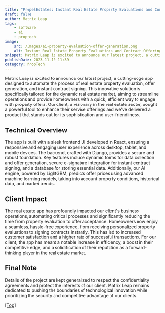 ```yaml
---
title: "PropelEstates: Instant Real Estate Property Evaluations and Contract Offering"
draft: false
author: Matrix Leap
tags:
    - software
    - ai
    - proptech
image:
    src: /images/ai-property-evaluation-offer-generation.png
    alt: Instant Real Estate Property Evaluations and Contract Offering
snippet: Matrix Leap is excited to announce our latest project, a cutting-edge app designed to automate the process of real estate property evaluation, offer generation, and instant contract signing. This innovative solution is specifically tailored for the dynamic real estate market, aiming to streamline operations and provide homeowners with a quick, efficient way to engage with property offers. Our client, a visionary in the real estate sector, sought a powerful tool to enhance their service offerings and we've delivered a product that stands out for its sophistication and user-friendliness.
publishDate: 2023-11-19 11:39
category: PropTech
---
```


Matrix Leap is excited to announce our latest project, a cutting-edge app designed to automate the process of real estate property evaluation, offer generation, and instant contract signing. This innovative solution is specifically tailored for the dynamic real estate market, aiming to streamline operations and provide homeowners with a quick, efficient way to engage with property offers. Our client, a visionary in the real estate sector, sought a powerful tool to enhance their service offerings and we've delivered a product that stands out for its sophistication and user-friendliness.

## Technical Overview

The app is built with a sleek frontend UI developed in React, ensuring a responsive and engaging user experience across desktop, tablet, and mobile devices. The backend, crafted with Django, provides a secure and robust foundation. Key features include dynamic forms for data collection and offer generation, secure e-signature integration for instant contract signing, and a database for storing essential data. Additionally, our AI engine, powered by LightGBM, predicts offer prices using advanced machine learning models, taking into account property conditions, historical data, and market trends.

## Client Impact

The real estate app has profoundly impacted our client's business operations, automating critical processes and significantly reducing the time from property evaluation to offer acceptance. Homeowners now enjoy a seamless, hassle-free experience, from receiving personalized property evaluations to signing contracts instantly. This has led to increased customer satisfaction and a higher rate of successful transactions. For our client, the app has meant a notable increase in efficiency, a boost in their competitive edge, and a solidification of their reputation as a forward-thinking player in the real estate market.

## Final Note

Details of the project are kept generalized to respect the confidentiality agreements and protect the interests of our client. Matrix Leap remains dedicated to pushing the boundaries of technological innovation while prioritizing the security and competitive advantage of our clients.

<a href="#top">[Top]</a>
